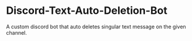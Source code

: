 # Discord-Text-Auto-Deletion-Bot
A custom discord bot that auto deletes singular text message on the given channel.
